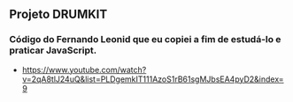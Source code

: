 ## Projeto DRUMKIT

### Código do Fernando Leonid que eu copiei a fim de estudá-lo e praticar JavaScript.
- https://www.youtube.com/watch?v=2qA8tlJ24uQ&list=PLDgemkIT111AzoS1rB61sgMJbsEA4pyD2&index=9